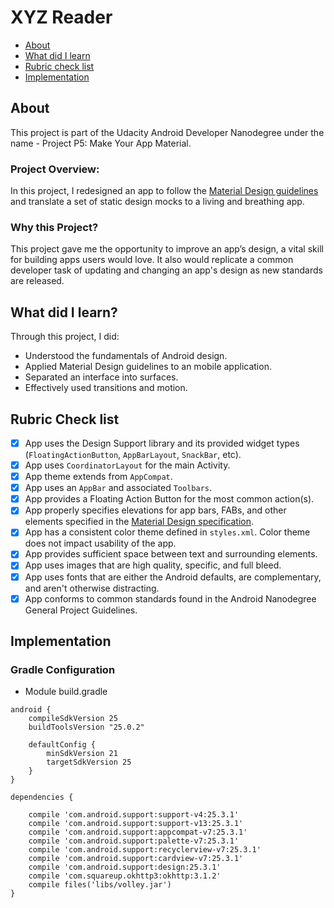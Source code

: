 # XYZ Reader

* [About](#about)
* [What did I learn](#what-did-i-learn)
* [Rubric check list](#rubric-check-list)
* [Implementation](#implementation)


## About

This project is part of the Udacity Android Developer Nanodegree under the name - Project P5: Make Your App Material.

### Project Overview:
In this project, I redesigned an app to follow the [Material Design guidelines](https://material.io/guidelines/material-design/introduction.html) and translate a set of static design mocks to a living and breathing app.

### Why this Project?
This project gave me the opportunity to improve an app’s design, a vital skill for building apps users would love. It also would replicate a common developer task of updating and changing an app's design as new standards are released.

## What did I learn?

Through this project, I did:

* Understood the fundamentals of Android design.
* Applied Material Design guidelines to an mobile application.
* Separated an interface into surfaces.
* Effectively used transitions and motion.

## Rubric Check list

- [x] App uses the Design Support library and its provided widget types (```FloatingActionButton```, ```AppBarLayout```, ```SnackBar```, etc).
- [x] App uses ```CoordinatorLayout``` for the main Activity.
- [x] App theme extends from ```AppCompat```.
- [x] App uses an ```AppBar``` and associated ```Toolbars```.
- [x] App provides a Floating Action Button for the most common action(s).
- [x] App properly specifies elevations for app bars, FABs, and other elements specified in the [Material Design specification](https://material.io/guidelines/material-design/introduction.html).
- [x] App has a consistent color theme defined in ```styles.xml```. Color theme does not impact usability of the app.
- [x] App provides sufficient space between text and surrounding elements.
- [x] App uses images that are high quality, specific, and full bleed.
- [x] App uses fonts that are either the Android defaults, are complementary, and aren't otherwise distracting.
- [x] App conforms to common standards found in the Android Nanodegree General Project Guidelines.

## Implementation

### Gradle Configuration

* Module build.gradle

```Gradle
android {
    compileSdkVersion 25
    buildToolsVersion "25.0.2"

    defaultConfig {
        minSdkVersion 21
        targetSdkVersion 25
    }
}
````

```Gradle
dependencies {

    compile 'com.android.support:support-v4:25.3.1'
    compile 'com.android.support:support-v13:25.3.1'
    compile 'com.android.support:appcompat-v7:25.3.1'
    compile 'com.android.support:palette-v7:25.3.1'
    compile 'com.android.support:recyclerview-v7:25.3.1'
    compile 'com.android.support:cardview-v7:25.3.1'
    compile 'com.android.support:design:25.3.1'
    compile 'com.squareup.okhttp3:okhttp:3.1.2'
    compile files('libs/volley.jar')
}
````


